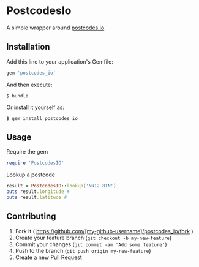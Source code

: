 # PostcodesIo

A simple wrapper around [postcodes.io](http://postcodes.io/)

## Installation

Add this line to your application's Gemfile:

```ruby
gem 'postcodes_io'
```

And then execute:

    $ bundle

Or install it yourself as:

    $ gem install postcodes_io

## Usage

Require the gem

```ruby
require 'PostcodesIO'
```

Lookup a postcode

```ruby
result = PostcodesIO::lookup('NN12 8TN')
puts result.longitude #
puts result.latitude #
```

## Contributing

1. Fork it ( https://github.com/[my-github-username]/postcodes_io/fork )
2. Create your feature branch (`git checkout -b my-new-feature`)
3. Commit your changes (`git commit -am 'Add some feature'`)
4. Push to the branch (`git push origin my-new-feature`)
5. Create a new Pull Request
